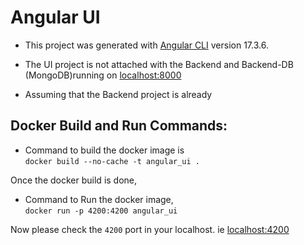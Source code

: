 # Angular UI

- This project was generated with [Angular CLI](https://github.com/angular/angular-cli) version 17.3.6.

- The UI project is not attached with the Backend and Backend-DB (MongoDB)running on [localhost:8000](http://localhost:8000)
- Assuming that the Backend project is already 


## Docker Build and Run Commands:

- Command to build the docker image is <br>```docker build --no-cache -t angular_ui .```

Once the docker build is done,

- Command to Run the docker image,<br>```docker run -p 4200:4200 angular_ui```

Now please check the `4200` port in your localhost. ie [localhost:4200](http://localhost:4200)

